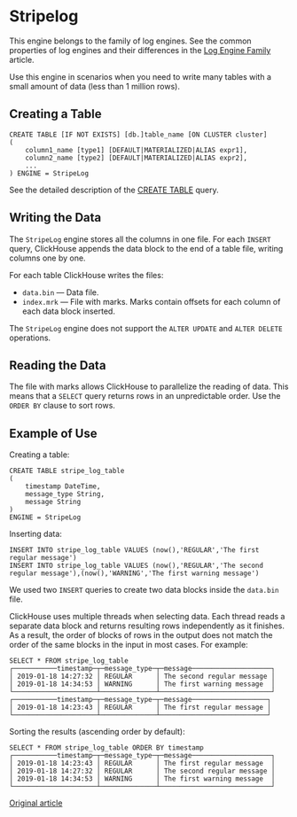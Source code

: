 # Stripelog[ ](https://clickhouse.tech/docs/en/engines/table-engines/log-family/stripelog/#stripelog)

This engine belongs to the family of log engines. See the common properties of log engines and their differences in the [Log Engine Family](https://clickhouse.tech/docs/en/engines/table-engines/log-family/) article.

Use this engine in scenarios when you need to write many tables with a small amount of data (less than 1 million rows).

## Creating a Table[ ](https://clickhouse.tech/docs/en/engines/table-engines/log-family/stripelog/#table_engines-stripelog-creating-a-table)

```
CREATE TABLE [IF NOT EXISTS] [db.]table_name [ON CLUSTER cluster]
(
    column1_name [type1] [DEFAULT|MATERIALIZED|ALIAS expr1],
    column2_name [type2] [DEFAULT|MATERIALIZED|ALIAS expr2],
    ...
) ENGINE = StripeLog
```

See the detailed description of the [CREATE TABLE](https://clickhouse.tech/docs/en/sql-reference/statements/create/table/#create-table-query) query.

## Writing the Data[ ](https://clickhouse.tech/docs/en/engines/table-engines/log-family/stripelog/#table_engines-stripelog-writing-the-data)

The `StripeLog` engine stores all the columns in one file. For each `INSERT` query, ClickHouse appends the data block to the end of a table file, writing columns one by one.

For each table ClickHouse writes the files:

- `data.bin` — Data file.
- `index.mrk` — File with marks. Marks contain offsets for each column of each data block inserted.

The `StripeLog` engine does not support the `ALTER UPDATE` and `ALTER DELETE` operations.

## Reading the Data[ ](https://clickhouse.tech/docs/en/engines/table-engines/log-family/stripelog/#table_engines-stripelog-reading-the-data)

The file with marks allows ClickHouse to parallelize the reading of data. This means that a `SELECT` query returns rows in an unpredictable order. Use the `ORDER BY` clause to sort rows.

## Example of Use[ ](https://clickhouse.tech/docs/en/engines/table-engines/log-family/stripelog/#table_engines-stripelog-example-of-use)

Creating a table:

```
CREATE TABLE stripe_log_table
(
    timestamp DateTime,
    message_type String,
    message String
)
ENGINE = StripeLog
```

Inserting data:

```
INSERT INTO stripe_log_table VALUES (now(),'REGULAR','The first regular message')
INSERT INTO stripe_log_table VALUES (now(),'REGULAR','The second regular message'),(now(),'WARNING','The first warning message')
```

We used two `INSERT` queries to create two data blocks inside the `data.bin` file.

ClickHouse uses multiple threads when selecting data. Each thread reads a separate data block and returns resulting rows independently as it finishes. As a result, the order of blocks of rows in the output does not match the order of the same blocks in the input in most cases. For example:

```
SELECT * FROM stripe_log_table
┌───────────timestamp─┬─message_type─┬─message────────────────────┐
│ 2019-01-18 14:27:32 │ REGULAR      │ The second regular message │
│ 2019-01-18 14:34:53 │ WARNING      │ The first warning message  │
└─────────────────────┴──────────────┴────────────────────────────┘
┌───────────timestamp─┬─message_type─┬─message───────────────────┐
│ 2019-01-18 14:23:43 │ REGULAR      │ The first regular message │
└─────────────────────┴──────────────┴───────────────────────────┘
```

Sorting the results (ascending order by default):

```
SELECT * FROM stripe_log_table ORDER BY timestamp
┌───────────timestamp─┬─message_type─┬─message────────────────────┐
│ 2019-01-18 14:23:43 │ REGULAR      │ The first regular message  │
│ 2019-01-18 14:27:32 │ REGULAR      │ The second regular message │
│ 2019-01-18 14:34:53 │ WARNING      │ The first warning message  │
└─────────────────────┴──────────────┴────────────────────────────┘
```

[Original article](https://clickhouse.tech/docs/en/operations/table_engines/stripelog/)